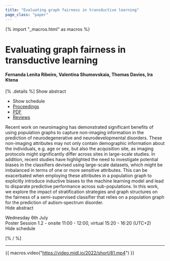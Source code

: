 ```yaml
---
title: "Evaluating graph fairness in transductive learning"
page_class: "paper"
---
```


{% import "_macros.html" as macros %}

# Evaluating graph fairness in transductive learning

#### Fernanda Lenita Ribeiro, Valentina Shumovskaia, Thomas Davies, Ira Ktena

[% .details %]
<a class="toggle_visibility" data-selector=".abstract" data-level="3">Show abstract</a>
- <a class="toggle_visibility" data-selector=".schedule" data-level="3">Show schedule</a>
- <a href="">Proceedings</a>
- <a href="https://openreview.net/pdf?id=RojT1Dh9bzE">PDF</a>
- <a href="https://openreview.net/forum?id=RojT1Dh9bzE">Reviews</a>

<p>
    <span class="abstract">
        Recent work on neuroimaging has demonstrated significant benefits of using population graphs to capture non-imaging information in the prediction of neurodegenerative and neurodevelopmental disorders. These non-imaging attributes may not only contain demographic information about the individuals, e.g. age or sex, but also the acquisition site, as imaging protocols might significantly differ across sites in large-scale studies. In addition, recent studies have highlighted the need to investigate potential biases in the classifiers devised using large-scale datasets, which might be imbalanced in terms of one or more sensitive attributes. This can be exacerbated when employing these attributes in a population graph to explicitly introduce inductive biases to the machine learning model and lead to disparate predictive performance across sub-populations. In this work, we explore the impact of stratification strategies and graph structures on the fairness of a semi-supervised classifier that relies on a population graph for the prediction of autism-spectrum disorder.
        <br>
        <span class="actions"><a class="toggle_visibility" data-level="2">Hide abstract</a></span>
    </span>
</p>

<p>
    <span class="schedule">
        Wednesday 6th July<br>Poster Session 1.2 - onsite 11:00 - 12:00, virtual 15:20 - 16:20 (UTC+2)
        <br>
        <span class="actions"><a class="toggle_visibility" data-level="2">Hide schedule</a></span>
    </span>
</p>

[% / %]


---
{{ macros.video("https://video.midl.io/2022/short/81.mp4") }}
